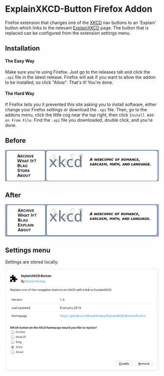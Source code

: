 # ExplainXKCD-Button Firefox Addon
Firefox extension that changes one of the [XKCD](https://www.xkcd.com/) nav buttons to an 'Explain' button which links to the relevant [ExplainXKCD](https://www.explainxkcd.com/wiki/index.php/Main_Page) page. The button that is replaced can be configured from the extension settings menu.

## Installation

#### The Easy Way

Make sure you're using Firefox. Just go to the releases tab and click the `.xpi` file in the latest release. Firefox will ask if you want to allow the addon to be installed, so click "Allow". That's it! You're done.

#### The Hard Way

If Firefox tells you it prevented this site asking you to install software, either change your Firefox settings or download the `.xpi` file. Then, go to the addons menu, click the little cog near the top right, then click `Install Add-on From File`. Find the `.xpi` file you downloaded, double click, and you're done.

## Before
![Before userscript](https://raw.githubusercontent.com/David-Hickey/ExplainXKCD-Button-Firefox/master/images/before.png)

## After
![After userscript](https://raw.githubusercontent.com/David-Hickey/ExplainXKCD-Button-Firefox/master/images/after.png)

## Settings menu
Settings are stored locally.

![Settings menu](https://raw.githubusercontent.com/David-Hickey/ExplainXKCD-Button-Firefox/master/images/settings.png)
